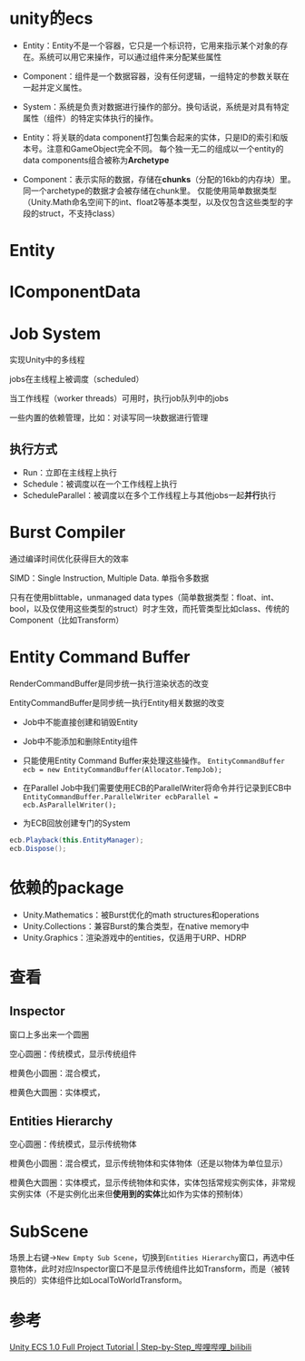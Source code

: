 # unity的ecs

-   Entity：Entity不是一个容器，它只是一个标识符，它用来指示某个对象的存在。系统可以用它来操作，可以通过组件来分配某些属性
-   Component：组件是一个数据容器，没有任何逻辑，一组特定的参数关联在一起并定义属性。
-   System：系统是负责对数据进行操作的部分。换句话说，系统是对具有特定属性（组件）的特定实体执行的操作。



- Entity：将关联的data component打包集合起来的实体，只是ID的索引和版本号。注意和GameObject完全不同。
  每个独一无二的组成以一个entity的data components组合被称为**Archetype**

- Component：表示实际的数据，存储在**chunks**（分配的16kb的内存块）里。同一个archetype的数据才会被存储在chunk里。
  仅能使用简单数据类型（Unity.Math命名空间下的int、float2等基本类型，以及仅包含这些类型的字段的struct，不支持class）

# Entity



# IComponentData





# Job System

实现Unity中的多线程

jobs在主线程上被调度（scheduled）

当工作线程（worker threads）可用时，执行job队列中的jobs

一些内置的依赖管理，比如：对读写同一块数据进行管理

## 执行方式

- Run：立即在主线程上执行
- Schedule：被调度以在一个工作线程上执行
- ScheduleParallel：被调度以在多个工作线程上与其他jobs一起**并行**执行

# Burst Compiler

通过编译时间优化获得巨大的效率

SIMD：Single Instruction, Multiple Data.  单指令多数据

只有在使用blittable，unmanaged data types（简单数据类型：float、int、bool，以及仅使用这些类型的struct）时才生效，而托管类型比如class、传统的Component（比如Transform）

# Entity Command Buffer

RenderCommandBuffer是同步统一执行渲染状态的改变

EntityCommandBuffer是同步统一执行Entity相关数据的改变



-   Job中不能直接创建和销毁Entity

-   Job中不能添加和删除Entity组件

-   只能使用Entity Command Buffer来处理这些操作。
    `EntityCommandBuffer ecb = new EntityCommandBuffer(Allocator.TempJob);`

-   在Parallel Job中我们需要使用ECB的ParallelWriter将命令并行记录到ECB中
    `EntityCommandBuffer.ParallelWriter ecbParallel = ecb.AsParallelWriter();`

-   为ECB回放创建专门的System

``` c#
ecb.Playback(this.EntityManager);
ecb.Dispose();
```

# 依赖的package

- Unity.Mathematics：被Burst优化的math structures和operations
- Unity.Collections：兼容Burst的集合类型，在native memory中
- Unity.Graphics：渲染游戏中的entities，仅适用于URP、HDRP

# 查看

## Inspector

窗口上多出来一个圆圈

空心圆圈：传统模式，显示传统组件

橙黄色小圆圈：混合模式，

橙黄色大圆圈：实体模式，

## Entities Hierarchy

空心圆圈：传统模式，显示传统物体

橙黄色小圆圈：混合模式，显示传统物体和实体物体（还是以物体为单位显示）

橙黄色大圆圈：实体模式，显示传统物体和实体，实体包括常规实例实体，非常规实例实体（不是实例化出来但**使用到的实体**比如作为实体的预制体）

# SubScene

场景上右键->`New Empty Sub Scene`，切换到`Entities Hierarchy`窗口，再选中任意物体，此时对应Inspector窗口不是显示传统组件比如Transform，而是（被转换后的）实体组件比如LocalToWorldTransform。



# 参考

[Unity ECS 1.0 Full Project Tutorial | Step-by-Step_哔哩哔哩_bilibili](https://www.bilibili.com/video/BV1Pe4y1v7fz/?vd_source=c55255130c817642adf95fbffd2b70ab)